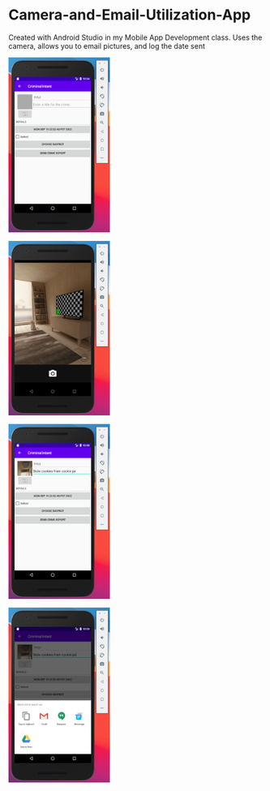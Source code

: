 # Camera-and-Email-Utilization-App
Created with Android Studio in my Mobile App Development class. Uses the camera, allows you to email pictures, and log the date sent

<img
  src="/images/CameraEmailApp1.png"
  alt="Image 1"
  title="Image 1"
  style="display: inline-block; margin: 0 auto; max-width: 200px">

<img
  src="/images/CameraEmailApp2.png"
  alt="Image 2"
  title="Image 2"
  style="display: inline-block; margin: 0 auto; max-width: 200px">

<img
  src="/images/CameraEmailApp3.png"
  alt="Image 3"
  title="Image 3"
  style="display: inline-block; margin: 0 auto; max-width: 200px">

  <img
  src="/images/CameraEmailApp4.png"
  alt="Image 4"
  title="Image 4"
  style="display: inline-block; margin: 0 auto; max-width: 200px">